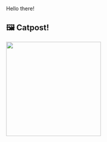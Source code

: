 Hello there!



## 🖼️ Catpost!

<sub>
    <img src="https://cdn2.thecatapi.com/images/902.jpg" height="256">
</sub>

